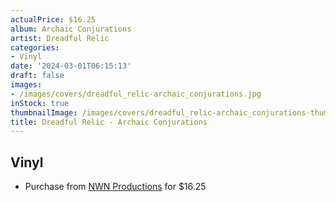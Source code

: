 ```yaml
---
actualPrice: $16.25
album: Archaic Conjurations
artist: Dreadful Relic
categories:
- Vinyl
date: '2024-03-01T06:15:13'
draft: false
images:
- /images/covers/dreadful_relic-archaic_conjurations.jpg
inStock: true
thumbnailImage: /images/covers/dreadful_relic-archaic_conjurations-thumb.jpg
title: Dreadful Relic - Archaic Conjurations
---
```


## Vinyl
* Purchase from [NWN Productions](http://shop.nwnprod.com/index.php?route=product/product&path=75&product_id=47778&sort=pd.name&order=ASC) for $16.25
